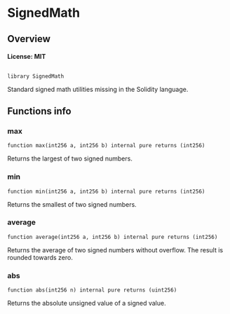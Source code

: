 # SignedMath

## Overview

#### License: MIT

## 

```solidity
library SignedMath
```

Standard signed math utilities missing in the Solidity language.
## Functions info

### max

```solidity
function max(int256 a, int256 b) internal pure returns (int256)
```

Returns the largest of two signed numbers.
### min

```solidity
function min(int256 a, int256 b) internal pure returns (int256)
```

Returns the smallest of two signed numbers.
### average

```solidity
function average(int256 a, int256 b) internal pure returns (int256)
```

Returns the average of two signed numbers without overflow.
The result is rounded towards zero.
### abs

```solidity
function abs(int256 n) internal pure returns (uint256)
```

Returns the absolute unsigned value of a signed value.